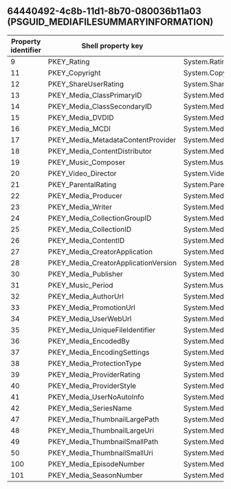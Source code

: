 ## 64440492-4c8b-11d1-8b70-080036b11a03 (PSGUID_MEDIAFILESUMMARYINFORMATION)

Property identifier | Shell property key | Shell name | Alias
--- | --- | --- | ---
9 | PKEY_Rating | System.Rating | PIDMSI_RATING
11 | PKEY_Copyright | System.Copyright | PIDMSI_COPYRIGHT
12 | PKEY_ShareUserRating | System.ShareUserRating | PIDMSI_SHARE_USER_RATING
13 | PKEY_Media_ClassPrimaryID | System.Media.ClassPrimaryID | PIDMSI_CLASS_PRIMARY_ID
14 | PKEY_Media_ClassSecondaryID | System.Media.ClassSecondaryID | PIDMSI_CLASS_SECONDARY_ID
15 | PKEY_Media_DVDID | System.Media.DVDID | PIDMSI_DVDID
16 | PKEY_Media_MCDI | System.Media.MCDI | PIDMSI_MCDI
17 | PKEY_Media_MetadataContentProvider | System.Media.MetadataContentProvider | PIDMSI_PROVIDER
18 | PKEY_Media_ContentDistributor | System.Media.ContentDistributor | PIDMSI_CONTENTDISTRIBUTOR
19 | PKEY_Music_Composer | System.Music.Composer | PIDMSI_COMPOSER
20 | PKEY_Video_Director | System.Video.Director | PIDMSI_DIRECTOR
21 | PKEY_ParentalRating | System.ParentalRating | PIDMSI_PARENTAL_RATING
22 | PKEY_Media_Producer | System.Media.Producer | PIDMSI_PRODUCER
23 | PKEY_Media_Writer | System.Media.Writer | PIDMSI_WRITER
24 | PKEY_Media_CollectionGroupID | System.Media.CollectionGroupID | PIDMSI_COLLECTION_GROUP_ID
25 | PKEY_Media_CollectionID | System.Media.CollectionID | PIDMSI_COLLECTION_ID
26 | PKEY_Media_ContentID | System.Media.ContentID | PIDMSI_CONTENT_ID
27 | PKEY_Media_CreatorApplication | System.Media.CreatorApplication | PIDMSI_TOOL_NAME
28 | PKEY_Media_CreatorApplicationVersion | System.Media.CreatorApplicationVersion | PIDMSI_TOOL_VERSION
30 | PKEY_Media_Publisher | System.Media.Publisher | PIDMSI_PUBLISHER
31 | PKEY_Music_Period | System.Music.Period | PIDMSI_PERIOD
32 | PKEY_Media_AuthorUrl | System.Media.AuthorUrl | PIDMSI_AUTHOR_URL
33 | PKEY_Media_PromotionUrl | System.Media.PromotionUrl | PIDMSI_PROMOTION_URL
34 | PKEY_Media_UserWebUrl | System.Media.UserWebUrl | PIDMSI_USER_WEB_URL
35 | PKEY_Media_UniqueFileIdentifier | System.Media.UniqueFileIdentifier | PIDMSI_UNIQUE_FILE_IDENTIFIER
36 | PKEY_Media_EncodedBy | System.Media.EncodedBy | PIDMSI_ENCODED_BY
37 | PKEY_Media_EncodingSettings | System.Media.EncodingSettings | PIDMSI_ENCODING_SETTINGS
38 | PKEY_Media_ProtectionType | System.Media.ProtectionType | 
39 | PKEY_Media_ProviderRating | System.Media.ProviderRating | 
40 | PKEY_Media_ProviderStyle | System.Media.ProviderStyle | 
41 | PKEY_Media_UserNoAutoInfo | System.Media.UserNoAutoInfo | 
42 | PKEY_Media_SeriesName | System.Media.SeriesName | 
47 | PKEY_Media_ThumbnailLargePath | System.Media.ThumbnailLargePath | 
48 | PKEY_Media_ThumbnailLargeUri | System.Media.ThumbnailLargeUri | 
49 | PKEY_Media_ThumbnailSmallPath | System.Media.ThumbnailSmallPath | 
50 | PKEY_Media_ThumbnailSmallUri | System.Media.ThumbnailSmallUri | 
100 | PKEY_Media_EpisodeNumber | System.Media.EpisodeNumber | 
101 | PKEY_Media_SeasonNumber | System.Media.SeasonNumber | 


